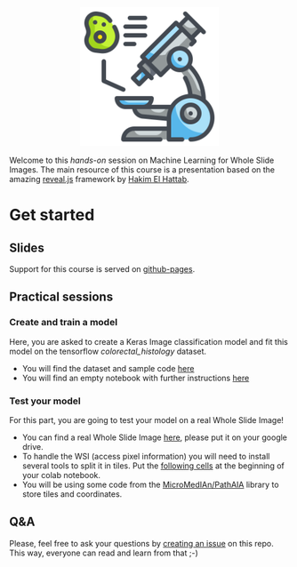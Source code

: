 <p align="center">
  <a href="https://revealjs.com">
  <img src="pictures/microscope18.png" alt="reveal.js" width="250">
  </a>
</p>

Welcome to this _hands-on_ session on Machine Learning for Whole Slide Images. The main resource of this course is a presentation based on the amazing [reveal.js](https://revealjs.com/) framework by [Hakim El Hattab](https://github.com/hakimel).

# Get started

## Slides
Support for this course is served on [github-pages](https://arnaudabreu.github.io/MasterSDSC/).

## Practical sessions

### Create and train a model
Here, you are asked to create a Keras Image classification model and fit this model on the tensorflow _colorectal_histology_ dataset.

- You will find the dataset and sample code [here](https://www.tensorflow.org/datasets/catalog/colorectal_histology)
- You will find an empty notebook with further instructions [here](https://colab.research.google.com/drive/1H3fmWiIToqgP40hZX8By9exZo0-xwTPP?usp=sharing)

### Test your model
For this part, you are going to test your model on a real Whole Slide Image!

- You can find a real Whole Slide Image [here](https://drive.google.com/file/d/1pxlDcaeVCpND7SyFyhjHm0cCuL3m7M7x/view?usp=sharing), please put it on your google drive.
- To handle the WSI (access pixel information) you will need to install several tools to split it in tiles. Put the [following cells](https://colab.research.google.com/drive/17KZrYffclSXQe0kLAiL7P1lk92ffZ-kJ?usp=sharing) at the beginning of your colab notebook.
- You will be using some code from the [MicroMedIAn/PathAIA](https://github.com/MicroMedIAn/PathAIA) library to store tiles and coordinates.

## Q&A
Please, feel free to ask your questions by [creating an issue](https://github.com/ArnaudAbreu/MasterSDSC/issues/new) on this repo. This way, everyone can read and learn from that ;-)
